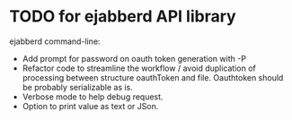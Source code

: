# TODO for ejabberd API library

ejabberd command-line:

- Add prompt for password on oauth token generation with -P
- Refactor code to streamline the workflow / avoid duplication of processing between structure oauthToken and file.
  Oauthtoken should be probably serializable as is.
- Verbose mode to help debug request.
- Option to print value as text or JSon.
